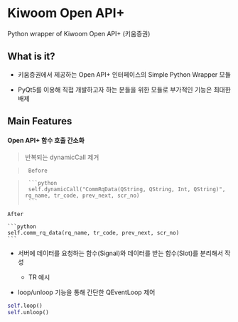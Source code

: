 # Kiwoom Open API+
Python wrapper of Kiwoom Open API+ (키움증권)

## What is it?

- 키움증권에서 제공하는 Open API+ 인터페이스의 Simple Python Wrapper 모듈

- PyQt5를 이용해 직접 개발하고자 하는 분들을 위한 모듈로 부가적인 기능은 최대한 배제


## Main Features

#### Open API+ 함수 호출 간소화

> 반복되는 dynamicCall 제거

>      Before

>      ```python
>      self.dynamicCall("CommRqData(QString, QString, Int, QString)", rq_name, tr_code, prev_next, scr_no)
>      ```

	After

	```python
	self.comm_rq_data(rq_name, tr_code, prev_next, scr_no)
	```

- 서버에 데이터를 요청하는 함수(Signal)와 데이터를 받는 함수(Slot)를 분리해서 작성

  + TR 예시

- loop/unloop 기능을 통해 간단한 QEventLoop 제어

```python
self.loop()
self.unloop()
```

